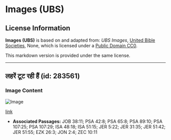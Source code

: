 # Images (UBS)

## License Information

**Images (UBS)** is based on and adapted from: _UBS Images_, [United Bible Societies](https://unitedbiblesocieties.org/), None, which is licensed under a [Public Domain CC0](https://creativecommons.org/public-domain/cc0/).

This markdown version is provided under the same license.



--------------------------------

## लहरें टूट रही हैं (id: 283561)

### Image Content

![Image](https://cdn.aquifer.bible/aquifer-content/resources/Media/WEB-0088_breaking_waves.jpg)

[link](https://cdn.aquifer.bible/aquifer-content/resources/Media/WEB-0088_breaking_waves.jpg)

* **Associated Passages:** JOB 38:11; PSA 42:8; PSA 65:8; PSA 89:10; PSA 107:25; PSA 107:29; ISA 48:18; ISA 51:15; JER 5:22; JER 31:35; JER 51:42; JER 51:55; EZK 26:3; JON 2:4; ZEC 10:11

